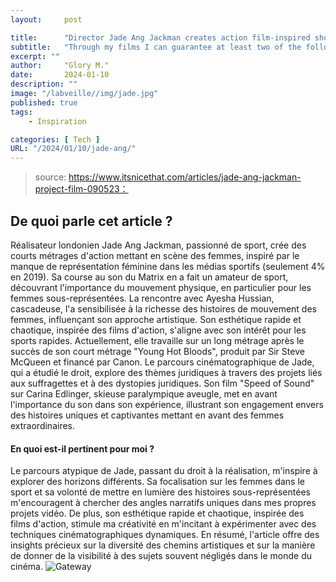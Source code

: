 ```yaml
---
layout:     post

title:      "Director Jade Ang Jackman creates action film-inspired shorts about women in sport"
subtitle:   "Through my films I can guarantee at least two of the following: hostile women, movement, fighting, or a decent dose of Ferrari red,” says the London-based director"
excerpt: ""
author:     "Glory M."
date:       2024-01-10
description: ""
image: "/labveille//img/jade.jpg"
published: true 
tags:
    - Inspiration 

categories: [ Tech ]
URL: "/2024/01/10/jade-ang/"
---
```


> source: https://www.itsnicethat.com/articles/jade-ang-jackman-project-film-090523：
<!--more-->
## De quoi parle cet article ? 
Réalisateur londonien Jade Ang Jackman, passionné de sport, crée des courts métrages d'action mettant en scène des femmes, inspiré par le manque de représentation féminine dans les médias sportifs (seulement 4% en 2019).
Sa course au son du Matrix en a fait un amateur de sport, découvrant l'importance du mouvement physique, en particulier pour les femmes sous-représentées. La rencontre avec Ayesha Hussian, cascadeuse, l'a sensibilisée à la richesse des histoires de mouvement des femmes, influençant son approche artistique.
Son esthétique rapide et chaotique, inspirée des films d'action, s'aligne avec son intérêt pour les sports rapides. Actuellement, elle travaille sur un long métrage après le succès de son court métrage "Young Hot Bloods", produit par Sir Steve McQueen et financé par Canon.
Le parcours cinématographique de Jade, qui a étudié le droit, explore des thèmes juridiques à travers des projets liés aux suffragettes et à des dystopies juridiques. Son film "Speed of Sound" sur Carina Edlinger, skieuse paralympique aveugle, met en avant l'importance du son dans son expérience, illustrant son engagement envers des histoires uniques et captivantes mettant en avant des femmes extraordinaires.

#### En quoi est-il pertinent pour moi ? 
Le parcours atypique de Jade, passant du droit à la réalisation, m'inspire à explorer des horizons différents. Sa focalisation sur les femmes dans le sport et sa volonté de mettre en lumière des histoires sous-représentées m'encouragent à chercher des angles narratifs uniques dans mes propres projets vidéo. De plus, son esthétique rapide et chaotique, inspirée des films d'action, stimule ma créativité en m'incitant à expérimenter avec des techniques cinématographiques dynamiques. En résumé, l'article offre des insights précieux sur la diversité des chemins artistiques et sur la manière de donner de la visibilité à des sujets souvent négligés dans le monde du cinéma.
![Gateway](/labveille//img/jade-art.jpg)    



